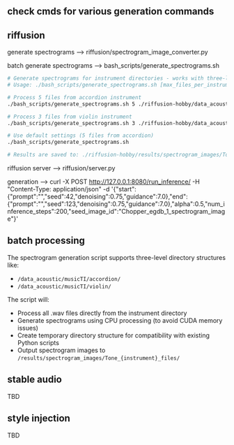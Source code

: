 

## check cmds for various generation commands


## riffusion
generate spectrograms --> riffusion/spectrogram_image_converter.py

batch generate spectrograms --> bash_scripts/generate_spectrograms.sh

```bash
# Generate spectrograms for instrument directories - works with three-level structure
# Usage: ./bash_scripts/generate_spectrograms.sh [max_files_per_instrument] [instrument_path]

# Process 5 files from accordion instrument
./bash_scripts/generate_spectrograms.sh 5 ./riffusion-hobby/data_acoustic/musicTI/accordion

# Process 3 files from violin instrument  
./bash_scripts/generate_spectrograms.sh 3 ./riffusion-hobby/data_acoustic/musicTI/violin

# Use default settings (5 files from accordion)
./bash_scripts/generate_spectrograms.sh

# Results are saved to: ./riffusion-hobby/results/spectrogram_images/Tone_{instrument}_files/
```

riffusion server --> riffusion/server.py

generation --> curl -X POST http://127.0.0.1:8080/run_inference/ -H "Content-Type: application/json" -d '{"start":{"prompt":"","seed":42,"denoising":0.75,"guidance":7.0},"end":{"prompt":"","seed":123,"denoising":0.75,"guidance":7.0},"alpha":0.5,"num_inference_steps":200,"seed_image_id":"Chopper_egdb_1_spectrogram_image"}'

## batch processing
The spectrogram generation script supports three-level directory structures like:
- `/data_acoustic/musicTI/accordion/`
- `/data_acoustic/musicTI/violin/`

The script will:
- Process all .wav files directly from the instrument directory
- Generate spectrograms using CPU processing (to avoid CUDA memory issues)
- Create temporary directory structure for compatibility with existing Python scripts
- Output spectrogram images to `/results/spectrogram_images/Tone_{instrument}_files/`

## stable audio
TBD

## style injection
TBD

```

